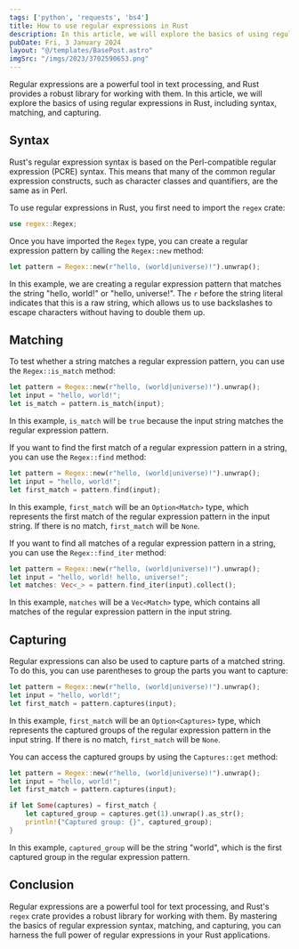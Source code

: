 ```yaml
---
tags: ['python', 'requests', 'bs4']
title: How to use regular expressions in Rust
description: In this article, we will explore the basics of using regular expressions in Rust, including syntax, matching, and capturing.
pubDate: Fri, 3 January 2024
layout: "@/templates/BasePost.astro"
imgSrc: "/imgs/2023/3702590653.png"
---
```


Regular expressions are a powerful tool in text processing, and Rust provides a robust library for working with them. In this article, we will explore the basics of using regular expressions in Rust, including syntax, matching, and capturing.

## Syntax

Rust's regular expression syntax is based on the Perl-compatible regular expression (PCRE) syntax. This means that many of the common regular expression constructs, such as character classes and quantifiers, are the same as in Perl.

To use regular expressions in Rust, you first need to import the `regex` crate:

```rust
use regex::Regex;
```

Once you have imported the `Regex` type, you can create a regular expression pattern by calling the `Regex::new` method:

```rust
let pattern = Regex::new(r"hello, (world|universe)!").unwrap();
```

In this example, we are creating a regular expression pattern that matches the string "hello, world!" or "hello, universe!". The `r` before the string literal indicates that this is a raw string, which allows us to use backslashes to escape characters without having to double them up.

## Matching

To test whether a string matches a regular expression pattern, you can use the `Regex::is_match` method:

```rust
let pattern = Regex::new(r"hello, (world|universe)!").unwrap();
let input = "hello, world!";
let is_match = pattern.is_match(input);
```

In this example, `is_match` will be `true` because the input string matches the regular expression pattern.

If you want to find the first match of a regular expression pattern in a string, you can use the `Regex::find` method:

```rust
let pattern = Regex::new(r"hello, (world|universe)!").unwrap();
let input = "hello, world!";
let first_match = pattern.find(input);
```

In this example, `first_match` will be an `Option<Match>` type, which represents the first match of the regular expression pattern in the input string. If there is no match, `first_match` will be `None`.

If you want to find all matches of a regular expression pattern in a string, you can use the `Regex::find_iter` method:

```rust
let pattern = Regex::new(r"hello, (world|universe)!").unwrap();
let input = "hello, world! hello, universe!";
let matches: Vec<_> = pattern.find_iter(input).collect();
```

In this example, `matches` will be a `Vec<Match>` type, which contains all matches of the regular expression pattern in the input string.

## Capturing

Regular expressions can also be used to capture parts of a matched string. To do this, you can use parentheses to group the parts you want to capture:

```rust
let pattern = Regex::new(r"hello, (world|universe)!").unwrap();
let input = "hello, world!";
let first_match = pattern.captures(input);
```

In this example, `first_match` will be an `Option<Captures>` type, which represents the captured groups of the regular expression pattern in the input string. If there is no match, `first_match` will be `None`.

You can access the captured groups by using the `Captures::get` method:

```rust
let pattern = Regex::new(r"hello, (world|universe)!").unwrap();
let input = "hello, world!";
let first_match = pattern.captures(input);

if let Some(captures) = first_match {
    let captured_group = captures.get(1).unwrap().as_str();
    println!("Captured group: {}", captured_group);
}
```

In this example, `captured_group` will be the string "world", which is the first captured group in the regular expression pattern.

## Conclusion

Regular expressions are a powerful tool for text processing, and Rust's `regex` crate provides a robust library for working with them. By mastering the basics of regular expression syntax, matching, and capturing, you can harness the full power of regular expressions in your Rust applications.